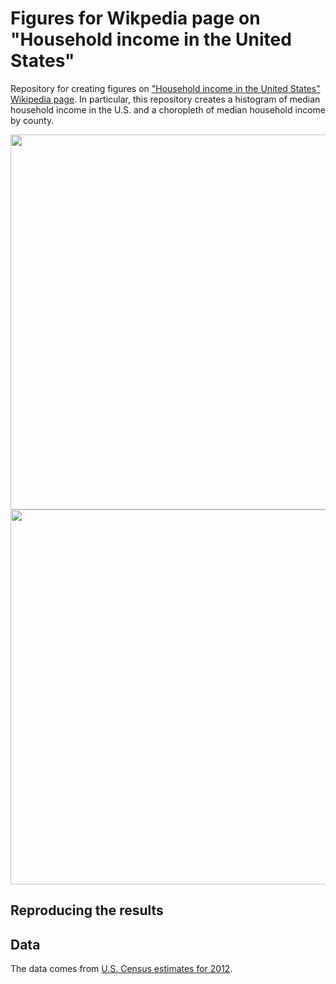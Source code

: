 Figures for Wikpedia page on "Household income in the United States"
====================================================================

Repository for creating figures on ["Household income in the United States" Wikipedia page](http://en.wikipedia.org/wiki/Household_income_in_the_United_States). In particular, this repository creates a histogram of median household income in the U.S. and a choropleth of median household income by county. 

<img src="https://raw.github.com/vikjam/Household_income_in_the_United_States/master/results/inc_hist_f.png" width="600" align="center">

<img src="https://raw.github.com/vikjam/Household_income_in_the_United_States/master/results/us_map_inc_f.png" width="600" align="center">

## Reproducing the results

## Data
The data comes from [U.S. Census estimates for 2012](http://www.census.gov/hhes/www/income/). 
